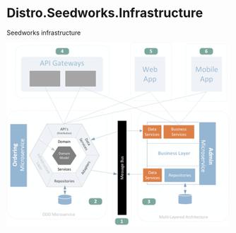 # Distro.Seedworks.Infrastructure
Seedworks infrastructure

![alt text](https://github.com/InoxicoDev/Distro.Portal.WebApplication/blob/main/Resources/Conceptual%20Architecture.png?raw=true)
